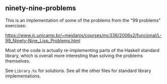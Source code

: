 ## ninety-nine-problems

This is an implementation of some of the problems from the "99 problems" exercises:

https://www.ic.unicamp.br/~meidanis/courses/mc336/2006s2/funcional/L-99_Ninety-Nine_Lisp_Problems.html

Most of the code is actually re-implementing parts of the Haskell standard library, which is overall
more interesting than solving the problems themselves.

See `Library.hs` for solutions. See all the other files for standard library implementations.